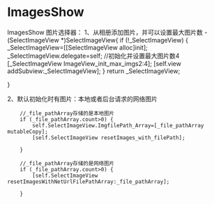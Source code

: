 # ImagesShow
ImagesShow
图片选择器：
1、从相册添加图片，并可以设置最大图片数
-(SelectImageView *)SelectImageView{
    if (!_SelectImageView) {
        _SelectImageView=[[SelectImageView alloc]init];
        _SelectImageView.delegate=self;
        //初始化并设置最大图片数4
        [_SelectImageView ImageView_init_max_imgs2:4];
        [self.view addSubview:_SelectImageView];
    }
    return _SelectImageView;
    
}

2、默认初始化时有图片：本地或者后台请求的网络图片

        //_file_pathArray存储的是本地图片
        if (_file_pathArray.count>0) {
            self.SelectImageView.ImgfilePath_Array=[_file_pathArray mutableCopy];
            [self.SelectImageView resetImages_with_filePath];
            
        }
 
        //_file_pathArray存储的是网络图片
        if (_file_pathArray.count>0) {
            [self.SelectImageView resetImagesWithNetUrlFilePathArray:_file_pathArray];
            
        }
     